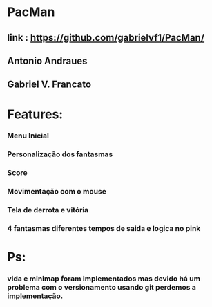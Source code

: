 # PacMan
link : https://github.com/gabrielvf1/PacMan/ 
--- 
Antonio Andraues
---
Gabriel V. Francato
---
# Features:
### Menu Inicial
### Personalização dos fantasmas
### Score
### Movimentação com o mouse
### Tela de derrota e vitória 
### 4 fantasmas diferentes tempos de saida e logica no pink

# Ps: 
### vida e minimap foram implementados mas devido há um problema com o versionamento usando git perdemos a implementação.
